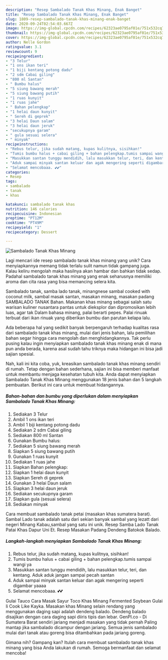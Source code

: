 ```yaml
---
description: "Resep Sambalado Tanak Khas Minang, Enak Banget"
title: "Resep Sambalado Tanak Khas Minang, Enak Banget"
slug: 1809-resep-sambalado-tanak-khas-minang-enak-banget
date: 2020-09-24T02:54:03.667Z
image: https://img-global.cpcdn.com/recipes/62323ae0795af01e/751x532cq70/sambalado-tanak-khas-minang-foto-resep-utama.jpg
thumbnail: https://img-global.cpcdn.com/recipes/62323ae0795af01e/751x532cq70/sambalado-tanak-khas-minang-foto-resep-utama.jpg
cover: https://img-global.cpcdn.com/recipes/62323ae0795af01e/751x532cq70/sambalado-tanak-khas-minang-foto-resep-utama.jpg
author: Nelle Gordon
ratingvalue: 3.1
reviewcount: 9
recipeingredient:
- "3 Telur"
- "1 ons ikan teri"
- "1 biji kentang potong dadu"
- "2 sdm Cabai giling"
- "800 ml Santan"
- " Bumbu halus"
- "5 siung bawang merah"
- "5 siung bawang putih"
- "1 ruas kunyit"
- "1 ruas jahe"
- " Bahan pelengkap"
- "1 helai daun kunyit"
- " Sereh di geprek"
- "3 helai Daun salam"
- "3 helai daun jeruk"
- "secukupnya garam"
- " gula sesuai selera"
- " minyak"
recipeinstructions:
- "Rebus telur, jika sudah matang, kupas kulitnya, sisihkan!"
- "Tumis bumbu halus + cabai giling + bahan pelengkap.tumis sampai wangi ya"
- "Masukkan santan tunggu mendidih, lalu masukkan telur, teri, dan kentang. Aduk aduk jangan sampai pecah santan"
- "Aduk sampai minyak santan keluar dan agak mengering seperti digambar yaaaa"
- "Selamat mencobaaa. 💕💕"
categories:
- Resep
tags:
- sambalado
- tanak
- khas

katakunci: sambalado tanak khas 
nutrition: 146 calories
recipecuisine: Indonesian
preptime: "PT12M"
cooktime: "PT49M"
recipeyield: "1"
recipecategory: Dessert

---
```



![Sambalado Tanak Khas Minang](https://img-global.cpcdn.com/recipes/62323ae0795af01e/751x532cq70/sambalado-tanak-khas-minang-foto-resep-utama.jpg)

Lagi mencari ide resep sambalado tanak khas minang yang unik? Cara menyiapkannya memang tidak terlalu sulit namun tidak gampang juga. Kalau keliru mengolah maka hasilnya akan hambar dan bahkan tidak sedap. Padahal sambalado tanak khas minang yang enak seharusnya memiliki aroma dan cita rasa yang bisa memancing selera kita.

Sambalado tanak, samba lado tanak, minangnese sambal cooked with coconut milk, sambal masak santan, masakan minang, masakan padang SAMBALADO TANAK Bahan. Makanan khas minang sebagai salah satu warisan kuliner nusantara pantas untuk dieksplor dan dipromosikan lebih luas, agar tak Dalam bahasa minang, palai berarti pepes. Palai rinuak terbuat dari ikan rinuak yang diberikan bumbu dan parutan kelapa lalu.

Ada beberapa hal yang sedikit banyak berpengaruh terhadap kualitas rasa dari sambalado tanak khas minang, mulai dari jenis bahan, lalu pemilihan bahan segar hingga cara mengolah dan menghidangkannya. Tak perlu pusing kalau ingin menyiapkan sambalado tanak khas minang enak di mana pun anda berada, karena asal sudah tahu triknya maka hidangan ini bisa jadi sajian spesial.


Nah, kali ini kita coba, yuk, kreasikan sambalado tanak khas minang sendiri di rumah. Tetap dengan bahan sederhana, sajian ini bisa memberi manfaat untuk membantu menjaga kesehatan tubuh kita. Anda dapat menyiapkan Sambalado Tanak Khas Minang menggunakan 18 jenis bahan dan 5 langkah pembuatan. Berikut ini cara untuk membuat hidangannya.

<!--inarticleads1-->

##### Bahan-bahan dan bumbu yang diperlukan dalam menyiapkan Sambalado Tanak Khas Minang:

1. Sediakan 3 Telur
1. Ambil 1 ons ikan teri
1. Ambil 1 biji kentang potong dadu
1. Sediakan 2 sdm Cabai giling
1. Sediakan 800 ml Santan
1. Gunakan  Bumbu halus:
1. Sediakan 5 siung bawang merah
1. Siapkan 5 siung bawang putih
1. Gunakan 1 ruas kunyit
1. Sediakan 1 ruas jahe
1. Siapkan  Bahan pelengkap:
1. Siapkan 1 helai daun kunyit
1. Siapkan  Sereh di geprek
1. Gunakan 3 helai Daun salam
1. Siapkan 3 helai daun jeruk
1. Sediakan secukupnya garam
1. Siapkan  gula (sesuai selera)
1. Sediakan  minyak


Cara membuat sambalado tanak petai (masakan khas sumatera barat). Sambal Lado tanak adalah satu dari sekian banyak sambal yang lezatt dari negeri Minang Kabau,sambal yang satu ini unik. Resep Samba Lado Tanak Patai Khas Dapur Uni Et. Resep Masakan Padang Dendeng Batokok Balado. 

<!--inarticleads2-->

##### Langkah-langkah menyiapkan Sambalado Tanak Khas Minang:

1. Rebus telur, jika sudah matang, kupas kulitnya, sisihkan!
1. Tumis bumbu halus + cabai giling + bahan pelengkap.tumis sampai wangi ya
1. Masukkan santan tunggu mendidih, lalu masukkan telur, teri, dan kentang. Aduk aduk jangan sampai pecah santan
1. Aduk sampai minyak santan keluar dan agak mengering seperti digambar yaaaa
1. Selamat mencobaaa. 💕💕


Gulai Tauco Cara Masak Sayur Toco Khas Minang Fermented Soybean Gulai Ii Cook Like Kayka. Masakan khas Minang selain rendang yang menggunakan daging sapi adalah dendeng balado. Dendeng balado disajikan dengan cara daging sapi diiris tipis dan lebar. GenPI.co - Di Sumatera Barat sendiri jariang menjadi masakan yang tidak pernah Paling mantap jika sambalado dicampur dengan jariang. Semua jenis sambalado mulai dari tanak atau goreng bisa ditambahkan pada jariang goreng. 

Gimana nih? Gampang kan? Itulah cara membuat sambalado tanak khas minang yang bisa Anda lakukan di rumah. Semoga bermanfaat dan selamat mencoba!
